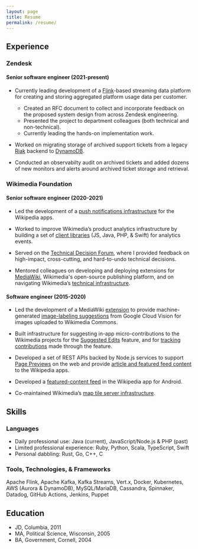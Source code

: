 ```yaml
---
layout: page
title: Resume
permalink: /resume/
---
```


## Experience
### Zendesk
#### Senior software engineer (2021-present)

* Currently leading development of a [Flink](https://flink.apache.org/)-based streaming data platform for creating and storing aggregated platform usage data per customer.
  * Created an RFC document to collect and incorporate feedback on the proposed system design from across Zendesk engineering.
  * Presented the project to department colleagues (both technical and non-technical).
  * Currently leading the hands-on implementation work.

* Worked on migrating storage of archived support tickets from a legacy [Riak](https://riak.com/index.html) backend to [DynamoDB](https://aws.amazon.com/dynamodb/).

* Conducted an observabilty audit on archived tickets and added dozens of new monitors and alerts around archived ticket storage and retrieval.

### Wikimedia Foundation
#### Senior software engineer (2020-2021)

* Led the development of a [push notifications infrastructure](https://www.mediawiki.org/wiki/Wikimedia_Product_Infrastructure_team/Push_Notifications_Infrastructure) for the Wikipedia apps.

* Worked to improve Wikimedia’s product analytics infrastructure by building a set of [client libraries](https://wikitech.wikimedia.org/wiki/Event_Platform/Client) (JS, Java, PHP, & Swift) for analytics events.

* Served on the [Technical Decision Forum](https://www.mediawiki.org/wiki/Technical_Decision_Forum), where I provided feedback on high-impact, cross-cutting, and hard-to-undo technical decisions.

* Mentored colleagues on developing and deploying extensions for [MediaWiki](https://www.mediawiki.org/wiki/MediaWiki), Wikimedia's open-source publishing platform, and on navigating Wikimedia’s [technical infrastructure](https://wikitech.wikimedia.org/wiki/Main_Page).

#### Software engineer (2015-2020)

* Led the development of a MediaWiki [extension](https://www.mediawiki.org/wiki/Extension:MachineVision) to provide machine-generated [image-labeling suggestions](https://commons.wikimedia.org/wiki/Commons:Structured_data/Computer-aided_tagging) from Google Cloud Vision for images uploaded to Wikimedia Commons.

* Built infrastructure for suggesting in-app micro-contributions to the Wikimedia projects for the [Suggested Edits](https://www.mediawiki.org/wiki/Wikimedia_Apps/Suggested_edits) feature, and for [tracking contributions](https://www.mediawiki.org/wiki/Extension:WikimediaEditorTasks) made through the feature.

* Developed a set of REST APIs backed by Node.js services to support [Page Previews](https://www.mediawiki.org/wiki/Page_Previews) on the web and provide [article and featured feed content](https://www.mediawiki.org/wiki/Wikimedia_Apps/Team/RESTBase_services_for_apps) to the Wikipedia apps.

* Developed a [featured-content feed](https://www.mediawiki.org/wiki/Wikimedia_Apps/Android_FAQ#Explore_feed) in the Wikipedia app for Android.

* Co-maintained Wikimedia’s [map tile server infrastructure](https://www.mediawiki.org/wiki/Wikimedia_Maps).

## Skills

### Languages
* Daily professional use: Java (current), JavaScript/Node.js & PHP (past)
* Limited professional experience: Ruby, Python, Scala, TypeScript, Swift
* Personal dabbling: Rust, Go, C++, C

### Tools, Technologies, & Frameworks
Apache Flink, Apache Kafka, Kafka Streams, Vert.x, Docker, Kubernetes, AWS (Aurora & DynamoDB), MySQL/MariaDB, Cassandra, Spinnaker, Datadog, GitHub Actions, Jenkins, Puppet

## Education
* JD, Columbia, 2011
* MA, Political Science, Wisconsin, 2005
* BA, Government, Cornell, 2004
